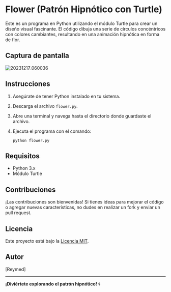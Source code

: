 # Flower (Patrón Hipnótico con Turtle)

Este es un programa en Python utilizando el módulo Turtle para crear un diseño visual fascinante. El código dibuja una serie de círculos concéntricos con colores cambiantes, resultando en una animación hipnótica en forma de flor.

## Captura de pantalla
![20231217_060036](https://github.com/borellymedinav/Flower/assets/154014124/505d1a4a-548c-45b9-9c15-02790c1f9514)


## Instrucciones

1. Asegúrate de tener Python instalado en tu sistema.
2. Descarga el archivo `flower.py`.
3. Abre una terminal y navega hasta el directorio donde guardaste el archivo.
4. Ejecuta el programa con el comando:

    ```
    python flower.py
    ```

## Requisitos

- Python 3.x
- Módulo Turtle

## Contribuciones

¡Las contribuciones son bienvenidas! Si tienes ideas para mejorar el código o agregar nuevas características, no dudes en realizar un fork y enviar un pull request.

## Licencia

Este proyecto está bajo la [Licencia MIT](LICENSE).

## Autor

[Reymed]

---

**¡Diviértete explorando el patrón hipnótico!** 🌀
